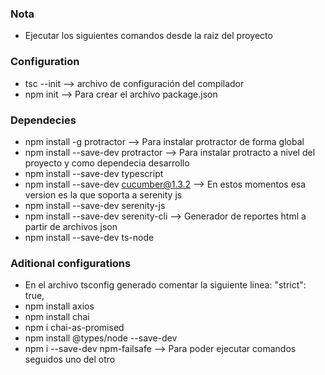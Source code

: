### Nota
* Ejecutar los siguientes comandos desde la raiz del proyecto

### Configuration
* tsc --init  --> archivo de configuración del compilador
* npm init  --> Para crear el archivo package.json

### Dependecies
* npm install -g protractor  --> Para instalar protractor de forma global
* npm install --save-dev protractor  --> Para instalar protracto a nivel del proyecto y como dependecia desarrollo
* npm install --save-dev typescript
* npm install --save-dev cucumber@1.3.2  --> En estos momentos esa version es la que soporta a serenity js
* npm install --save-dev serenity-js
* npm install --save-dev serenity-cli  --> Generador de reportes html a partir de archivos json
* npm install --save-dev ts-node

### Aditional configurations
* En el archivo tsconfig generado comentar la siguiente linea: "strict": true,
* npm install axios
* npm install chai
* npm i chai-as-promised
* npm install @types/node --save-dev
* npm i --save-dev npm-failsafe  --> Para poder ejecutar comandos seguidos uno del otro

